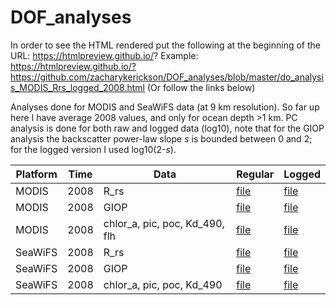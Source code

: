 # DOF_analyses

In order to see the HTML rendered put the following at the beginning of the URL: https://htmlpreview.github.io/?
Example: https://htmlpreview.github.io/?https://github.com/zacharykerickson/DOF_analyses/blob/master/do_analysis_MODIS_Rrs_logged_2008.html
(Or follow the links below)

Analyses done for MODIS and SeaWiFS data (at 9 km resolution). So far up here I have average 2008 values, and only for ocean depth >1 km. PC analysis is done for both raw and logged data (log10), note that for the GIOP analysis the backscatter power-law slope $s$ is bounded between 0 and 2; for the logged version I used log10(2-$s$).

| Platform | Time | Data | Regular | Logged |
| --- | --- | --- | --- | --- |
| MODIS | 2008 | R_rs | [file](https://htmlpreview.github.io/?https://github.com/zacharykerickson/DOF_analyses/blob/master/do_analysis_MODIS_Rrs_2008.html) | [file](https://htmlpreview.github.io/?https://github.com/zacharykerickson/DOF_analyses/blob/master/do_analysis_MODIS_Rrs_logged_2008.html) |
| MODIS | 2008 | GIOP | [file](https://htmlpreview.github.io/?https://github.com/zacharykerickson/DOF_analyses/blob/master/do_analysis_MODIS_giop_2008.html) | [file](https://htmlpreview.github.io/?https://github.com/zacharykerickson/DOF_analyses/blob/master/do_analysis_MODIS_giop_logged_2008.html) |
| MODIS | 2008 | chlor_a, pic, poc, Kd_490, flh | [file](https://htmlpreview.github.io/?https://github.com/zacharykerickson/DOF_analyses/blob/master/do_analysis_MODIS_anc_2008.html) | [file](https://htmlpreview.github.io/?https://github.com/zacharykerickson/DOF_analyses/blob/master/do_analysis_MODIS_anc_logged_2008.html) |
| SeaWiFS | 2008 | R_rs | [file](https://htmlpreview.github.io/?https://github.com/zacharykerickson/DOF_analyses/blob/master/do_analysis_SeaWiFS_Rrs_2008.html) | [file](https://htmlpreview.github.io/?https://github.com/zacharykerickson/DOF_analyses/blob/master/do_analysis_SeaWiFS_Rrs_logged_2008.html) |
| SeaWiFS | 2008 | GIOP | [file](https://htmlpreview.github.io/?https://github.com/zacharykerickson/DOF_analyses/blob/master/do_analysis_SeaWiFS_giop_2008.html) | [file](https://htmlpreview.github.io/?https://github.com/zacharykerickson/DOF_analyses/blob/master/do_analysis_SeaWiFS_giop_logged_2008.html) |
| SeaWiFS | 2008 | chlor_a, pic, poc, Kd_490 | [file](https://htmlpreview.github.io/?https://github.com/zacharykerickson/DOF_analyses/blob/master/do_analysis_SeaWiFS_anc_2008.html) | [file](https://htmlpreview.github.io/?https://github.com/zacharykerickson/DOF_analyses/blob/master/do_analysis_SeaWiFS_anc_logged_2008.html) |

